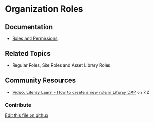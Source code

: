 # Organization Roles 

## Documentation

* [Roles and Permissions](https://learn.liferay.com/dxp/latest/en/users-and-permissions/roles-and-permissions.html)

## Related Topics

* Regular Roles, Site Roles and Asset Library Roles 

## Community Resources

* [Video: Liferay Learn - How to create a new role in Liferay DXP](https://www.youtube.com/watch?v=61ocl3xWL38) on 7.2

### Contribute

[Edit this file on github](https://github.com/olafk/controlpanel-documentation-docs/blob/master/md/74en/com_liferay_roles_admin_web_portlet_RolesAdminPortlet/3.md)
